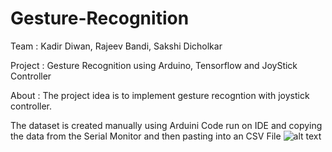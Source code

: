# Gesture-Recognition
Team : 
  Kadir Diwan,
  Rajeev Bandi,
  Sakshi Dicholkar

Project : Gesture Recognition using Arduino, Tensorflow and JoyStick Controller

About : 
The project idea is to implement gesture recogntion with joystick controller.

The dataset is created manually using Arduini Code run on IDE and copying the data from the Serial Monitor and then pasting into an CSV File
![alt text](https://github.com/diwan-kadir/Gesture-Recognition/blob/[branch]/image.jpg?raw=true)
